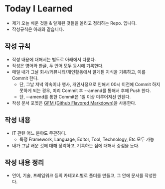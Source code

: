 # Today I Learned

- 제가 오늘 배운 것들 & 알게된 것들을 올리고 정리하는 Repo. 입니다.
- 작성규칙은 아래와 같습니다.

## 작성 규칙
- 작성 내용에 대해서는 별도로 아래에서 다룬다.
- 작성은 영어와 한글, 두 언어 모두 동시에 기록한다.
- 매일 내가 그날 회사/커뮤니티/개인활동에서 알게된 지식을 기록하고, 이를 Commit 한다.
	- 단, 그날 저녁 약속이나 행사, 개인사정으로 인해서 00시 이전에 Commit 하지 못하게 되는 경우, 미리 Commit 후 --amend를 통해서 후에 Push 한다.
	- 단, --amend를 통한 Commit은 1일 이상 미루어져선 안된다.
- 작성 문서 포멧은 [GFM (Github Flavored Markdown)](https://help.github.com/articles/github-flavored-markdown/)을 사용한다.

## 작성 내용
- IT 관련 어느 분야도 무관하다.
	- 특정 Framework, Language, Editor, Tool, Technology, Etc 모두 가능
- 내가 그날 배운 것에 대해 정리하고, 기록하는 점에 대해서 중점을 둔다.

## 작성 내용 정리
- 언어, 기술, 프레임워크 등의 카테고리별로 폴더를 만들고, 그 안에 문서를 작성한다.
